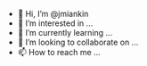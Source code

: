 - 👋 Hi, I’m @jmiankin
- 👀 I’m interested in ...
- 🌱 I’m currently learning ...
- 💞️ I’m looking to collaborate on ...
- 📫 How to reach me ...

<!---
jmiankin/jmiankin is a ✨ special ✨ repository because its `README.md` (this file) appears on your GitHub profile.
You can click the Preview link to take a look at your changes.
--->
